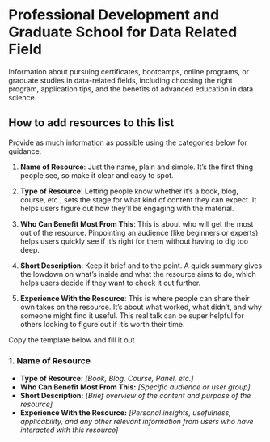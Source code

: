 # Professional Development and Graduate School for Data Related Field
Information about pursuing certificates, bootcamps, online programs, or graduate studies in data-related fields, including choosing the right program, application tips, and the benefits of advanced education in data science.

## How to add resources to this list
Provide as much information as possible using the categories below for guidance. 
1. **Name of Resource**: Just the name, plain and simple. It’s the first thing people see, so make it clear and easy to spot.

 2. **Type of Resource**: Letting people know whether it’s a book, blog, course, etc., sets the stage for what kind of content they can expect. It helps users figure out how they’ll be engaging with the material.

3. **Who Can Benefit Most From This**: This is about who will get the most out of the resource. Pinpointing an audience (like beginners or experts) helps users quickly see if it’s right for them without having to dig too deep.

4. **Short Description**: Keep it brief and to the point. A quick summary gives the lowdown on what’s inside and what the resource aims to do, which helps users decide if they want to check it out further.

5. **Experience With the Resource**: This is where people can share their own takes on the resource. It’s about what worked, what didn’t, and why someone might find it useful. This real talk can be super helpful for others looking to figure out if it’s worth their time.

Copy the template below and fill it out 

### 1. Name of Resource
- **Type of Resource:** _[Book, Blog, Course, Panel, etc.]_
- **Who Can Benefit Most From This:** _[Specific audience or user group]_
- **Short Description:** _[Brief overview of the content and purpose of the resource]_
- **Experience With the Resource:** _[Personal insights, usefulness, applicability, and any other relevant information from users who have interacted with this resource]_